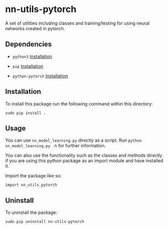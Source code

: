 # nn-utils-pytorch
A set of utilities including classes and training/testing for using neural
networks created in pytorch.

## Dependencies

- `python3` [Installation](https://www.python.org/downloads/)

- `pip` [Installation](https://pip.pypa.io/en/stable/installing/)

- `python-pytorch` [Installation](https://pytorch.org/get-started/locally/)

## Installation

To install this package run the following command within this directory:

    sudo pip install .

## Usage

You can use `nn_model_learning.py` directly as a script.
Run `python nn_model_learning.py -h` for further information.

You can also use the functionality such as the classes and methods directly if
you are using this python package as an import module and have installed it.

Import the package like so:

    import nn_utils_pytorch

## Uninstall

To uninstall the package:

    sudo pip uninstall nn-utils-pytorch
